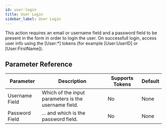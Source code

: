 ```yaml
---
id: user-login
title: User Login
sidebar_label: User Login
---
```



This action requires an email or username field and a password field to be present in the form in order to login the user. On successfull login, access user info using the [User:*] tokens (for example [User:UserID] or [User:FirstName]).

## Parameter Reference
| Parameter | Description | Supports Tokens | Default |
| -- | -- | -- | -- |
| Username Field | Which of the input parameters is the username field. | No | None |
| Password Field | ... and which is the password field. | No | None |
